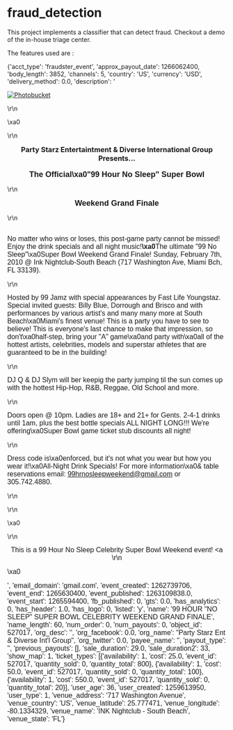 # fraud_detection
This project implements a classifier that can detect fraud.
Checkout a demo of the in-house triage center.

The features used are :

{'acct_type': 'fraudster_event',
 'approx_payout_date': 1266062400,
 'body_length': 3852,
 'channels': 5,
 'country': 'US',
 'currency': 'USD',
 'delivery_method': 0.0,
 'description': '<p><a href="http://s432.photobucket.com/albums/qq49/digusonline/?action=view&amp;current=supersunday.jpg" target="_blank"><img src="http://i432.photobucket.com/albums/qq49/digusonline/supersunday.jpg" border="0" alt="Photobucket" /></a></p>\r\n<p>\xa0</p>\r\n<p style="text-align: center;"><font size="3"><strong>Party Starz Entertaintment &amp; Diverse International Group Presents...<br /></strong></font><br /><font face="tahoma,arial,helvetica,sans-serif" size="4"><strong>The Official\xa0"99 Hour No Sleep" Super Bowl </strong></font></p>\r\n<p style="text-align: center;"><font face="tahoma,arial,helvetica,sans-serif" size="4"><strong>Weekend </strong></font><font face="tahoma,arial,helvetica,sans-serif" size="4"><strong>Grand Finale</strong></font></p>\r\n<p><br /><span style="font-family: Times New Roman,serif;"><font size="3"><font face="tahoma,arial,helvetica,sans-serif">No matter who wins or loses, this post-game party cannot be missed! Enjoy the drink specials and all night music!<strong>\xa0</strong></font></font><span style="font-family: Times New Roman,serif;"><font face="tahoma,arial,helvetica,sans-serif" size="3">The ultimate "99 No Sleep"\xa0Super Bowl Weekend Grand Finale! Sunday, February 7th, 2010 @ Ink Nightclub-South Beach (717 Washington Ave, Miami Bch, FL 33139).</font></span></span></p>\r\n<p><span style="font-family: Times New Roman,serif;"><span style="font-family: Times New Roman,serif;"><font face="tahoma,arial,helvetica,sans-serif" size="3">Hosted by 99 Jamz with special appearances by Fast Life Youngstaz. Special invited guests: Billy Blue, Dorrough and Brisco and with performances by various artist\'s and many many more at South Beach\xa0Miami\'s finest venue! This is a party you have to see to believe! This is everyone\'s last chance to make that impression, so don\'t\xa0half-step, bring your "A" game\xa0and party with\xa0all of the hottest artists, celebrities, models and superstar athletes that are guaranteed to be in the building!</font></span></span></p>\r\n<p><span style="font-family: Times New Roman,serif;"><font size="3"><span style="font-family: Times New Roman,serif;"><font face="tahoma,arial,helvetica,sans-serif">DJ Q &amp; DJ Slym will ber keepig the party jumping til the sun comes up with the hottest Hip-Hop, R&amp;B, Reggae, Old School and more. </font></span></font></span></p>\r\n<p><span style="font-family: Times New Roman,serif;"><font size="3"><span style="font-family: Times New Roman,serif;"><font face="tahoma,arial,helvetica,sans-serif">Doors open @ 10pm. Ladies are 18+ and 21+ for Gents. 2-4-1 drinks until 1am, plus the best bottle specials ALL NIGHT LONG!!! We\'re offering\xa0Super Bowl game ticket stub discounts all night!</font></span></font></span></p>\r\n<p><span style="font-family: Times New Roman,serif;"><font size="3"><span style="font-family: Times New Roman,serif;"><font face="tahoma,arial,helvetica,sans-serif">Dress code is\xa0enforced, but it\'s not what you wear but how you wear it!\xa0All-Night Drink Specials! For more information\xa0&amp; table reservations email</font></span></font></span><span style="font-family: Times New Roman,serif;"><font size="3"><span style="font-family: Times New Roman,serif;"><font face="tahoma,arial,helvetica,sans-serif">: <a href="99hrnosleepweekend@gmail.com">99hrnosleepweekend@gmail.com</a> or 305.742.4880.</font></span></font></span></p>\r\n<p><span style="font-family: Times New Roman,serif;"></span></p>\r\n<p>\xa0</p>\r\n<p style="text-align: center;"><span style="font-family: Times New Roman,serif;"><font size="3"><span style="font-family: Times New Roman,serif;"><font face="tahoma,arial,helvetica,sans-serif">This is a 99 Hour No Sleep Celebrity Super Bowl Weekend event! <a \r\n<p>\xa0</p>',
 'email_domain': 'gmail.com',
 'event_created': 1262739706,
 'event_end': 1265630400,
 'event_published': 1263109838.0,
 'event_start': 1265594400,
 'fb_published': 0,
 'gts': 0.0,
 'has_analytics': 0,
 'has_header': 1.0,
 'has_logo': 0,
 'listed': 'y',
 'name': '99 HOUR "NO SLEEP" SUPER BOWL CELEBRITY WEEKEND GRAND FINALE',
 'name_length': 60,
 'num_order': 0,
 'num_payouts': 0,
 'object_id': 527017,
 'org_desc': '',
 'org_facebook': 0.0,
 'org_name': "Party Starz Ent & Diverse Int'l Group",
 'org_twitter': 0.0,
 'payee_name': '',
 'payout_type': '',
 'previous_payouts': [],
 'sale_duration': 29.0,
 'sale_duration2': 33,
 'show_map': 1,
 'ticket_types': [{'availability': 1,
   'cost': 25.0,
   'event_id': 527017,
   'quantity_sold': 0,
   'quantity_total': 800},
  {'availability': 1,
   'cost': 50.0,
   'event_id': 527017,
   'quantity_sold': 0,
   'quantity_total': 100},
  {'availability': 1,
   'cost': 550.0,
   'event_id': 527017,
   'quantity_sold': 0,
   'quantity_total': 20}],
 'user_age': 36,
 'user_created': 1259613950,
 'user_type': 1,
 'venue_address': '717 Washington Avenue',
 'venue_country': 'US',
 'venue_latitude': 25.777471,
 'venue_longitude': -80.1334329,
 'venue_name': 'INK Nightclub - South Beach',
 'venue_state': 'FL'}
